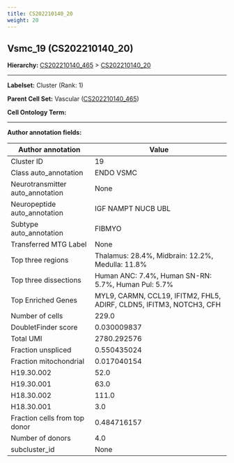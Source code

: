 ```yaml
---
title: CS202210140_20
weight: 20
---
```

## Vsmc_19 (CS202210140_20)
<b>Hierarchy: </b>
[CS202210140_465](cell_sets/CS202210140_465.md) >
[CS202210140_20](cell_sets/CS202210140_20.md)

---


**Labelset:** Cluster (Rank: 1)

**Parent Cell Set:** Vascular ([CS202210140_465](cell_sets/CS202210140_465.md))



**Cell Ontology Term:** 

[MARKER GENES.]: #


---

[TRANSFERRED ANNOTATIONS.]: #


[AUTHOR ANNOTATION FIELDS.]: #


**Author annotation fields:**

| Author annotation | Value |
|-------------------|-------|
|Cluster ID|19|
|Class auto_annotation|ENDO VSMC|
|Neurotransmitter auto_annotation|None|
|Neuropeptide auto_annotation|IGF NAMPT NUCB UBL|
|Subtype auto_annotation|FIBMYO|
|Transferred MTG Label|None|
|Top three regions|Thalamus: 28.4%, Midbrain: 12.2%, Medulla: 11.8%|
|Top three dissections|Human ANC: 7.4%, Human SN-RN: 5.7%, Human Pul: 5.7%|
|Top Enriched Genes|MYL9, CARMN, CCL19, IFITM2, FHL5, ADIRF, CLDN5, IFITM3, NOTCH3, CFH|
|Number of cells|229.0|
|DoubletFinder score|0.030009837|
|Total UMI|2780.292576|
|Fraction unspliced|0.550435024|
|Fraction mitochondrial|0.017040154|
|H19.30.002|52.0|
|H19.30.001|63.0|
|H18.30.002|111.0|
|H18.30.001|3.0|
|Fraction cells from top donor|0.484716157|
|Number of donors|4.0|
|subcluster_id|None|
